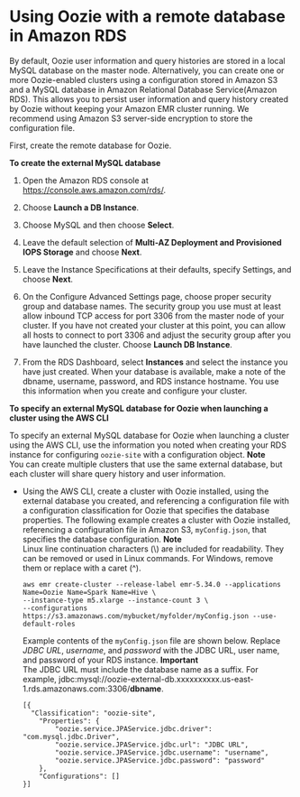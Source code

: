 # Using Oozie with a remote database in Amazon RDS<a name="oozie-rds"></a>

By default, Oozie user information and query histories are stored in a local MySQL database on the master node\. Alternatively, you can create one or more Oozie\-enabled clusters using a configuration stored in Amazon S3 and a MySQL database in Amazon Relational Database Service\(Amazon RDS\)\. This allows you to persist user information and query history created by Oozie without keeping your Amazon EMR cluster running\. We recommend using Amazon S3 server\-side encryption to store the configuration file\.

First, create the remote database for Oozie\.

**To create the external MySQL database**

1. Open the Amazon RDS console at [https://console\.aws\.amazon\.com/rds/](https://console.aws.amazon.com/rds/)\.

1. Choose **Launch a DB Instance**\.

1. Choose MySQL and then choose **Select**\.

1. Leave the default selection of **Multi\-AZ Deployment and Provisioned IOPS Storage** and choose **Next**\.

1. Leave the Instance Specifications at their defaults, specify Settings, and choose **Next**\.

1. On the Configure Advanced Settings page, choose proper security group and database names\. The security group you use must at least allow inbound TCP access for port 3306 from the master node of your cluster\. If you have not created your cluster at this point, you can allow all hosts to connect to port 3306 and adjust the security group after you have launched the cluster\. Choose **Launch DB Instance**\.

1. From the RDS Dashboard, select **Instances** and select the instance you have just created\. When your database is available, make a note of the dbname, username, password, and RDS instance hostname\. You use this information when you create and configure your cluster\.

**To specify an external MySQL database for Oozie when launching a cluster using the AWS CLI**

To specify an external MySQL database for Oozie when launching a cluster using the AWS CLI, use the information you noted when creating your RDS instance for configuring `oozie-site` with a configuration object\.
**Note**  
You can create multiple clusters that use the same external database, but each cluster will share query history and user information\.
+ Using the AWS CLI, create a cluster with Oozie installed, using the external database you created, and referencing a configuration file with a configuration classification for Oozie that specifies the database properties\. The following example creates a cluster with Oozie installed, referencing a configuration file in Amazon S3, `myConfig.json`, that specifies the database configuration\.
**Note**  
Linux line continuation characters \(\\\) are included for readability\. They can be removed or used in Linux commands\. For Windows, remove them or replace with a caret \(^\)\.

  ```
  aws emr create-cluster --release-label emr-5.34.0 --applications Name=Oozie Name=Spark Name=Hive \
  --instance-type m5.xlarge --instance-count 3 \
  --configurations https://s3.amazonaws.com/mybucket/myfolder/myConfig.json --use-default-roles
  ```

  Example contents of the `myConfig.json` file are shown below\. Replace *JDBC URL*, *username*, and *password* with the JDBC URL, user name, and password of your RDS instance\. 
**Important**  
The JDBC URL must include the database name as a suffix\. For example, jdbc:mysql://oozie\-external\-db\.xxxxxxxxxx\.us\-east\-1\.rds\.amazonaws\.com:3306/**dbname**\.

  ```
  [{
    "Classification": "oozie-site",
      "Properties": {
          "oozie.service.JPAService.jdbc.driver": "com.mysql.jdbc.Driver",
          "oozie.service.JPAService.jdbc.url": "JDBC URL",                               
          "oozie.service.JPAService.jdbc.username": "username",
          "oozie.service.JPAService.jdbc.password": "password"
      },
      "Configurations": []
  }]
  ```
